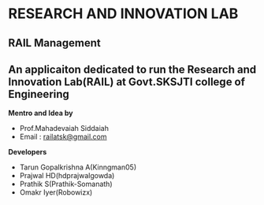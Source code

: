 # RESEARCH AND INNOVATION LAB
**RAIL Management**
---
An applicaiton dedicated to run the Research and Innovation Lab(RAIL) at Govt.SKSJTI college of Engineering 
---
**Mentro and Idea by**
 - Prof.Mahadevaiah Siddaiah
 - Email : railatsk@gmail.com

**Developers**
 - Tarun Gopalkrishna A(Kinngman05)
 - Prajwal HD(hdprajwalgowda)
 - Prathik S(Prathik-Somanath)
 - Omakr Iyer(Robowizx)
